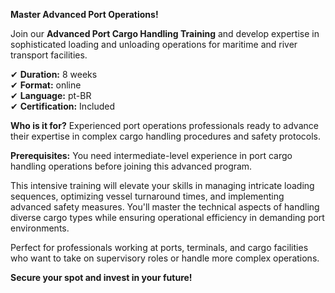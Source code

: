 **Master Advanced Port Operations!**

Join our **Advanced Port Cargo Handling Training** and develop expertise in sophisticated loading and unloading operations for maritime and river transport facilities.

✔ **Duration:** 8 weeks  
✔ **Format:** online  
✔ **Language:** pt-BR  
✔ **Certification:** Included

**Who is it for?** Experienced port operations professionals ready to advance their expertise in complex cargo handling procedures and safety protocols.

**Prerequisites:**
You need intermediate-level experience in port cargo handling operations before joining this advanced program.

This intensive training will elevate your skills in managing intricate loading sequences, optimizing vessel turnaround times, and implementing advanced safety measures. You'll master the technical aspects of handling diverse cargo types while ensuring operational efficiency in demanding port environments.

Perfect for professionals working at ports, terminals, and cargo facilities who want to take on supervisory roles or handle more complex operations.

**Secure your spot and invest in your future!**